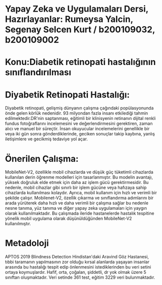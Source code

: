 # Yapay Zeka ve Uygulamaları Dersi, Hazırlayanlar: Rumeysa Yalcin, Segenay Selcen Kurt / b200109032, b200109002
# Konu:Diabetik retinopati hastalığının sınıflandırılması

 # Diyabetik Retinopati Hastalığı:
Diyabetik retinopati, gelişmiş dünyanın çalışma çağındaki popülasyonunda önde gelen körlük nedenidir. 93 milyondan fazla insanı etkilediği tahmin edilmektedir.DR'nin saptanması, eğitimli bir klinisyenin retinanın dijital renkli fundus fotoğraflarını incelemesini ve değerlendirmesini gerektiren, zaman alıcı ve manuel bir süreçtir. İnsan okuyucular incelemelerini genellikle bir veya iki gün sonra gönderdiklerinde, geciken sonuçlar takip kaybına, yanlış iletişimlere ve gecikmiş tedaviye yol açar.

# Önerilen Çalışma:
MobileNet-V2, özellikle mobil cihazlarda ve düşük güç tüketimli cihazlarda kullanılan derin öğrenme modelleri için tasarlanmıştır. Bu modelin avantajı, yüksek doğruluk elde etmek için daha az işlem gücü gerektirmesidir. Bu nedenle, mobil cihazlar gibi sınırlı bir işlem gücüne veya hafızaya sahip cihazlarda kullanılması kolaydır. Ayrıca, mobil kullanım için hızlı ve verimli bir şekilde çalışır.
Mobilenet-V2, özellik çıkarma ve sınıflandırma adımlarını bir arada yürüterek daha hızlı ve daha verimli bir çalışma sağlar bu nedenle nesne tanıma, yüz tanıma ve diğer yapay zeka uygulamaları için yaygın olarak kullanılmaktadır.
Bu çalışmada ileride hastanelerde hastalık tespitine yönelik mobil uygulama olarak düşünüldüğünden MobileNet-V2 kullanılmıştır.

# Metadoloji
APTOS 2019 Blindness Detection
Hindistan'daki Aravind Göz Hastanesi, tıbbi taramanın yapılmasının zor olduğu kırsal alanlarda yaşayan insanlar arasında bu hastalığı tespit edip önlenmesini istediklerinden bu veri setini ortaya koymuşlardır.
Hafif, orta, çoğalan, şiddetli, dr yok olmak üzere 5 sınıftan oluşmaktadır. 
Veri setinde 361 test, eğitim 3229 veri bulunmaktadır. 

 


